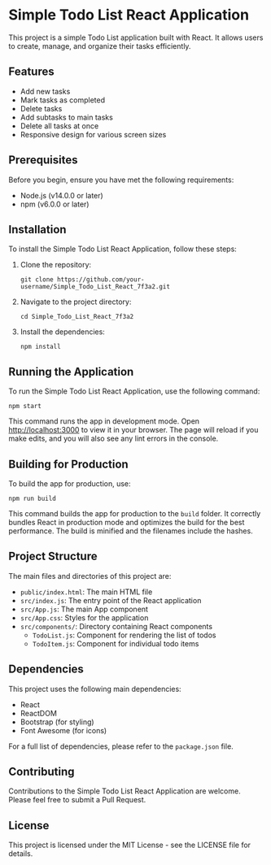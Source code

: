 # Simple Todo List React Application

This project is a simple Todo List application built with React. It allows users to create, manage, and organize their tasks efficiently.

## Features

- Add new tasks
- Mark tasks as completed
- Delete tasks
- Add subtasks to main tasks
- Delete all tasks at once
- Responsive design for various screen sizes

## Prerequisites

Before you begin, ensure you have met the following requirements:

- Node.js (v14.0.0 or later)
- npm (v6.0.0 or later)

## Installation

To install the Simple Todo List React Application, follow these steps:

1. Clone the repository:
   ```
   git clone https://github.com/your-username/Simple_Todo_List_React_7f3a2.git
   ```

2. Navigate to the project directory:
   ```
   cd Simple_Todo_List_React_7f3a2
   ```

3. Install the dependencies:
   ```
   npm install
   ```

## Running the Application

To run the Simple Todo List React Application, use the following command:

```
npm start
```

This command runs the app in development mode. Open [http://localhost:3000](http://localhost:3000) to view it in your browser. The page will reload if you make edits, and you will also see any lint errors in the console.

## Building for Production

To build the app for production, use:

```
npm run build
```

This command builds the app for production to the `build` folder. It correctly bundles React in production mode and optimizes the build for the best performance. The build is minified and the filenames include the hashes.

## Project Structure

The main files and directories of this project are:

- `public/index.html`: The main HTML file
- `src/index.js`: The entry point of the React application
- `src/App.js`: The main App component
- `src/App.css`: Styles for the application
- `src/components/`: Directory containing React components
  - `TodoList.js`: Component for rendering the list of todos
  - `TodoItem.js`: Component for individual todo items

## Dependencies

This project uses the following main dependencies:

- React
- ReactDOM
- Bootstrap (for styling)
- Font Awesome (for icons)

For a full list of dependencies, please refer to the `package.json` file.

## Contributing

Contributions to the Simple Todo List React Application are welcome. Please feel free to submit a Pull Request.

## License

This project is licensed under the MIT License - see the LICENSE file for details.